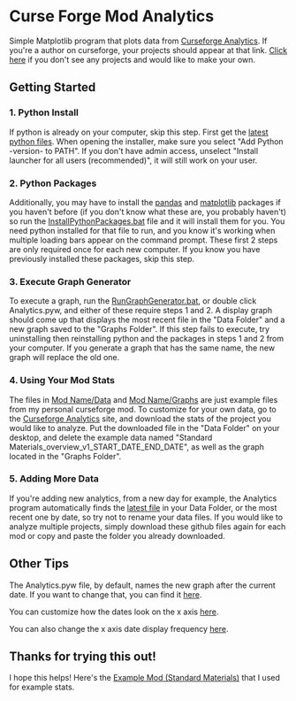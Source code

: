 # Curse Forge Mod Analytics
Simple Matplotlib program that plots data from [Curseforge Analytics](https://authors.curseforge.com/dashboard/projects). If you're a author on curseforge, your projects should appear at that link. [Click here](https://www.curseforge.com/project/create "Create a CurseForge Project") if you don't see any projects and would like to make your own.

## Getting Started
### 1. Python Install
If python is already on your computer, skip this step. First get the [latest python files](https://www.python.org/downloads/ "Python Download"). When opening the installer, make sure you select "Add Python -version- to PATH". If you don't have admin access, unselect "Install launcher for all users (recommended)", it will still work on your user.

### 2. Python Packages
Additionally, you may have to install the [pandas](Analytics/Analytics.pyw#L1) and [matplotlib](Analytics/Analytics.pyw#L2) packages if you haven't before (if you don't know what these are, you probably haven't) so run the [InstallPythonPackages.bat](Analytics/Run/InstallPythonPackages.bat) file and it will install them for you. You need python installed for that file to run, and you know it's working when multiple loading bars appear on the command prompt. These first 2 steps are only required once for each new computer. If you know you have previously installed these packages, skip this step.

### 3. Execute Graph Generator
To execute a graph, run the [RunGraphGenerator.bat](Analytics/Run/RunGraphGenerator.bat), or double click Analytics.pyw, and either of these require steps 1 and 2. A display graph should come up that displays the most recent file in the "Data Folder" and a new graph saved to the "Graphs Folder". If this step fails to execute, try uninstalling then reinstalling python and the packages in steps 1 and 2 from your computer. If you generate a graph that has the same name, the new graph will replace the old one. 

### 4. Using Your Mod Stats
The files in [Mod Name/Data](Analytics/Data "Data Folder") and [Mod Name/Graphs](Analytics/Graphs "Graphs Folder") are just example files from my personal curseforge mod. To customize for your own data, go to the [Curseforge Analytics](https://authors.curseforge.com/dashboard/projects) site, and download the stats of the project you would like to analyze. Put the downloaded file in the "Data Folder" on your desktop, and delete the example data named "Standard Materials_overview_v1_START_DATE_END_DATE", as well as the graph located in the "Graphs Folder".

### 5. Adding More Data
If you're adding new analytics, from a new day for example, the Analytics program automatically finds the [latest file](Analytics/Analytics.pyw#L11-L12) in your Data Folder, or the most recent one by date, so try not to rename your data files. If you would like to analyze multiple projects, simply download these github files again for each mod or copy and paste the folder you already downloaded.

## Other Tips
The Analytics.pyw file, by default, names the new graph after the current date. If you want to change that, you can find it [here](Analytics/Analytics.pyw#L54).

You can customize how the dates look on the x axis [here](Analytics/Analytics.pyw#L30).

You can also change the x axis date display frequency [here](Analytics/Analytics.pyw#L22).

## Thanks for trying this out!
I hope this helps! Here's the [Example Mod (Standard Materials)](https://www.curseforge.com/minecraft/mc-mods/standardmaterials "Standard Materials CurseForge") that I used for example stats.

